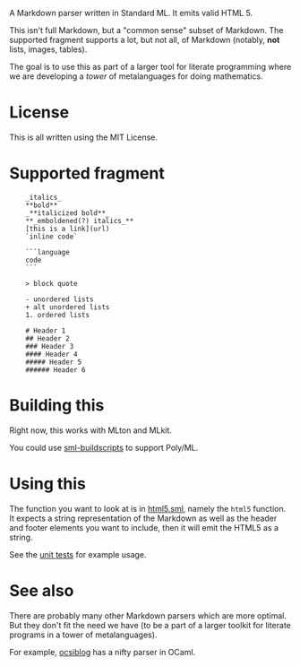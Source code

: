 A Markdown parser written in Standard ML. It emits valid HTML 5.

This isn't full Markdown, but a "common sense" subset of Markdown. The
supported fragment supports a lot, but not all, of Markdown (notably,
**not** lists, images, tables).

The goal is to use this as part of a larger tool for literate
programming where we are developing a _tower_ of metalanguages for doing
mathematics. 

# License

This is all written using the MIT License.

# Supported fragment

```
    _italics_
    **bold**
    _**italicized bold**_
    **_emboldened(?) italics_**
    [this is a link](url)
    `inline code`
    
    ```language
    code
    ```
    
    > block quote
    
    - unordered lists
    + alt unordered lists
    1. ordered lists
    
    # Header 1
    ## Header 2
    ### Header 3
    #### Header 4
    ##### Header 5
    ###### Header 6
```

# Building this

Right now, this works with MLton and MLkit.

You could use [sml-buildscripts](https://github.com/cannam/sml-buildscripts)
to support Poly/ML.

# Using this

The function you want to look at is in [html5.sml](src/html5.sml),
namely the `html5` function. It expects a string representation of the
Markdown as well as the header and footer elements you want to include,
then it will emit the HTML5 as a string.

See the [unit tests](./test/html5_test.sml) for example usage.

# See also

There are probably many other Markdown parsers which are more
optimal. But they don't fit the need we have (to be a part of a larger
toolkit for literate programs in a tower of metalanguages).

For example,
[ocsiblog](https://github.com/mfp/ocsiblog/blob/master/simple_markup.ml)
has a nifty parser in OCaml.